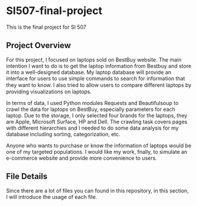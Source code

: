 # SI507-final-project
This is the final project for SI 507


## Project Overview

For this project, I focused on laptops sold on BestBuy website. The main intention I want to do is to get the laptop
information from Bestbuy and store it into a well-designed database. My laptop database will provide an interface for users to use
simple commands to search for information that they want to know. I also tried to allow users to compare diﬀerent laptops by
providing visualizations on laptops.

In terms of data, I used Python modules Requests and Beautifulsoup to crawl the data for laptops on BestBuy, especially parameters for each laptop. Due to the storage, I only selected four brands for the laptops, they are Apple, Microsoft Surface, HP and Dell. The crawling task covers pages with different hierarchies and  I needed to do some data analysis for my database including sorting, categorization,
etc. 

Anyone who wants to purchase or know the information of laptops would be one of my targeted populations. I would like my
work, fnally, to simulate an e-commerce website and provide more convenience to users.


## File Details

Since there are a lot of files you can found in this repository, in this section, I will introduce the usage of each file.
